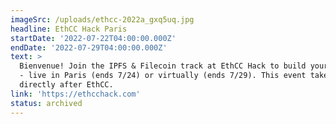 ```yaml
---
imageSrc: /uploads/ethcc-2022a_gxq5uq.jpg
headline: EthCC Hack Paris
startDate: '2022-07-22T04:00:00.000Z'
endDate: '2022-07-29T04:00:00.000Z'
text: >
  Bienvenue! Join the IPFS & Filecoin track at EthCC Hack to build your project
  - live in Paris (ends 7/24) or virtually (ends 7/29). This event takes place
  directly after EthCC.
link: 'https://ethcchack.com'
status: archived
---
```


